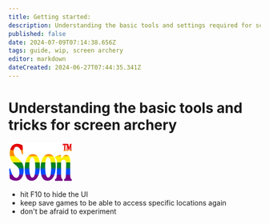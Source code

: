 ```yaml
---
title: Getting started:
description: Understanding the basic tools and settings required for screen archery
published: false
date: 2024-07-09T07:14:38.656Z
tags: guide, wip, screen archery
editor: markdown
dateCreated: 2024-06-27T07:44:35.341Z
---
```


# Understanding the basic tools and tricks for screen archery

![soon_tm.webp](/test/alithea/soon_tm.webp)

- hit F10 to hide the UI
- keep save games to be able to access specific locations again
- don't be afraid to experiment